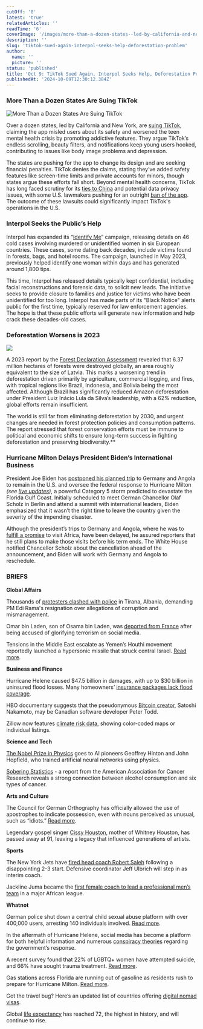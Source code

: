 ```yaml
---
cutOff: '8'
latest: 'true'
relatedArticles: ''
readTime: '6'
coverImage: '/images/more-than-a-dozen-states--led-by-california-and-new-york--are-suing-tiktok-A0NT.webp'
description: ''
slug: 'tiktok-sued-again-interpol-seeks-help-deforestation-problem'
author:
  name: ''
  picture: ''
status: 'published'
title: 'Oct 9: TikTok Sued Again, Interpol Seeks Help, Deforestation Problem'
publishedAt: '2024-10-09T12:30:12.384Z'
---
```


### More Than a Dozen States Are Suing TikTok 

![More Than a Dozen States Are Suing TikTok](/images/more-than-a-dozen-states--led-by-california-and-new-york--are-suing-tiktok-IwMz.webp)

Over a dozen states, led by California and New York, are [suing TikTok](https://www.npr.org/2024/10/08/g-s1-26823/states-sue-tiktok-child-safety-mental-health), claiming the app misled users about its safety and worsened the teen mental health crisis by promoting addictive features. They argue TikTok’s endless scrolling, beauty filters, and notifications keep young users hooked, contributing to issues like body image problems and depression. 

The states are pushing for the app to change its design and are seeking financial penalties. TikTok denies the claims, stating they’ve added safety features like screen-time limits and private accounts for minors, though states argue these efforts fall short. Beyond mental health concerns, TikTok has long faced scrutiny for its [ties to China](https://www.bbc.com/news/technology-64797355) and potential data privacy issues, with some U.S. lawmakers pushing for an outright [ban of the app](https://www.bbc.com/news/technology-53476117). The outcome of these lawsuits could significantly impact TikTok's operations in the U.S.

### Interpol Seeks the Public’s Help

Interpol has expanded its “[Identify Me](https://www.interpol.int/en/What-you-can-do/Identify-Me)” campaign, releasing details on 46 cold cases involving murdered or unidentified women in six European countries. These cases, some dating back decades, include victims found in forests, bags, and hotel rooms. The campaign, launched in May 2023, previously helped identify one woman within days and has generated around 1,800 tips. 

This time, Interpol has released details typically kept confidential, including facial reconstructions and forensic data, to solicit new leads. The initiative seeks to provide closure to families and justice for victims who have been unidentified for too long. Interpol has made parts of its "Black Notice" alerts public for the first time, typically reserved for law enforcement agencies. The hope is that these public efforts will generate new information and help crack these decades-old cases.

### Deforestation Worsens is 2023

![](/images/2023-deforestation-goal-not-met--1--Y2MT.webp)

A 2023 report by the [Forest Declaration Assessment](https://forestdeclaration.org/resources/forest-declaration-assessment-2024/) revealed that 6.37 million hectares of forests were destroyed globally, an area roughly equivalent to the size of Latvia. This marks a worsening trend in deforestation driven primarily by agriculture, commercial logging, and fires, with tropical regions like Brazil, Indonesia, and Bolivia being the most affected. Although Brazil has significantly reduced Amazon deforestation under President Luiz Inácio Lula da Silva’s leadership, with a 62% reduction, global efforts remain insufficient. 

The world is still far from eliminating deforestation by 2030, and urgent changes are needed in forest protection policies and consumption patterns. The report stressed that forest conservation efforts must be immune to political and economic shifts to ensure long-term success in fighting deforestation and preserving biodiversity.**

### Hurricane Milton Delays President Biden’s International Business

President Joe Biden has [postponed his planned trip](https://apnews.com/article/joe-biden-angola-germany-hurricane-milton-63e093b3c6f5ecea5dbb5e334dcbd2f9) to Germany and Angola to remain in the U.S. and oversee the federal response to Hurricane Milton *(see [live updates](https://edition.cnn.com/weather/live-news/hurricane-milton-florida-10-09-24/index.html))*, a powerful Category 5 storm predicted to devastate the Florida Gulf Coast. Initially scheduled to meet German Chancellor Olaf Scholz in Berlin and attend a summit with international leaders, Biden emphasized that it wasn’t the right time to leave the country given the severity of the impending disaster.

Although the president’s trips to Germany and Angola, where he was to [fulfill a promise](https://www.cbsnews.com/news/biden-africa-visit-angola/) to visit Africa, have been delayed, he assured reporters that he still plans to make those visits before his term ends. The White House notified Chancellor Scholz about the cancellation ahead of the announcement, and Biden will work with Germany and Angola to reschedule.

### BRIEFS

**Global Affairs** 

Thousands of [protesters clashed with police](https://www.dw.com/en/albania-clashes-as-protesters-call-on-government-to-resign/a-70430695) in Tirana, Albania, demanding PM Edi Rama's resignation over allegations of corruption and mismanagement. 

Omar bin Laden, son of Osama bin Laden, was [deported from France](https://x.com/BrunoRetailleau/status/1843519627546001783?ref_src=twsrc%5Etfw%7Ctwcamp%5Etweetembed%7Ctwterm%5E1843519627546001783%7Ctwgr%5Eadcf3a19227d1c0482f9d49e6179db1cf7473e39%7Ctwcon%5Es1_&ref_url=https%3A%2F%2Fwww.bfmtv.com%2Fpolitique%2Fgouvernement%2Fbruno-retailleau-prononce-une-interdiction-administrative-du-territoire-contre-le-fils-aine-d-oussama-ben-laden_AN-202410080172.html) after being accused of glorifying terrorism on social media.

Tensions in the Middle East escalate as Yemen’s Houthi movement reportedly launched a hypersonic missile that struck central Israel. [Read more](https://www.aljazeera.com/news/2024/9/17/yemens-houthis-file-hypersonic-missile-at-israel-what-to-know).

**Business and Finance**

Hurricane Helene caused $47.5 billion in damages, with up to $30 billion in uninsured flood losses. Many homeowners’ [insurance packages lack flood coverage](https://edition.cnn.com/2024/10/07/business/property-damange-hurricane-helene-47-billion/index.html).

HBO documentary suggests that the pseudonymous [Bitcoin creator](https://www.politico.eu/article/peter-todd-bitcoin-creator-cullen-hoback-hbo-cryptocurrency-satoshi-nakamoto/), Satoshi Nakamoto, may be Canadian software developer Peter Todd.

Zillow now features [climate risk data](https://www.cnn.com/2024/10/08/business/home-shopping-zillow-climate-risk/index.html), showing color-coded maps or individual listings.

**Science and Tech**

[The Nobel Prize in Physics](https://www.nobelprize.org/prizes/physics/2024/press-release/) goes to AI pioneers Geoffrey Hinton and John Hopfield, who trained artificial neural networks using physics.

[Sobering Statistics](https://www.wired.com/story/alcohol-plays-a-major-role-in-new-cancer-cases/#:~:text=Alcohol%20consumption%20being%20prominent%20among,The%20statistics%20are%20sobering.) - a report from the American Association for Cancer Research reveals a strong connection between alcohol consumption and six types of cancer.

**Arts and Culture**

The Council for German Orthography has officially allowed the use of apostrophes to indicate possession, even with nouns perceived as unusual, such as “idiots.” [Read more](https://www.dw.com/en/german-language-body-enshrines-idiots-apostrophe/a-70435316#:~:text=Traditionally%2C%20apostrophes%20have%20not%20been,possession%20in%20German%2Dspeaking%20countries.&text=The%20Council%20for%20German%20Orthography,possession%20will%20be%20considered%20correct.).

Legendary gospel singer [Cissy Houston](https://variety.com/2024/music/news/cissy-houston-dead-gospel-soul-singer-whitney-houston-1236170215/), mother of Whitney Houston, has passed away at 91, leaving a legacy that influenced generations of artists.

**Sports** 

The New York Jets have [fired head coach Robert Saleh](https://www.nfl.com/news/jets-fire-robert-saleh-after-2-3-start-dc-jeff-ulbrich-to-become-interim-head-coach) following a disappointing 2-3 start. Defensive coordinator Jeff Ulbrich will step in as interim coach.

Jackline Juma became the [first female coach to lead a professional men’s team](https://www.dw.com/en/female-coach-breaking-male-barriers-in-african-football/a-70373048#:~:text=Jackline%20Juma%20made%20history%20in,Premier%20League%2C%20was%20almost%20secondary.) in a major African league.

**Whatnot** 

German police shut down a central child sexual abuse platform with over 400,000 users, arresting 140 individuals involved. [Read more](https://www.dw.com/en/german-police-smash-child-sexual-abuse-site/a-70436727).

In the aftermath of Hurricane Helene, social media has become a platform for both helpful information and numerous [conspiracy theories](https://www.npr.org/2024/10/07/g-s1-26584/helene-recovery-north-carolina-tennessee-flooding-fema) regarding the government’s response.

A recent survey found that 22% of LGBTQ+ women have attempted suicide, and 66% have sought trauma treatment. [Read more](https://www.npr.org/sections/shots-health-news/2024/10/08/nx-s1-5131619/lgbtq-women-mental-health-care).

Gas stations across Florida are running out of gasoline as residents rush to prepare for Hurricane Milton. [Read more](https://www.msn.com/en-us/news/us/1-300-florida-gas-stations-have-run-out-of-fuel-hurricane-milton-could-cause-even-more-trouble/ar-AA1rTWe8).

Got the travel bug? Here’s an updated list of countries offering [digital nomad visas](https://www.thrillist.com/news/nation/countries-with-digital-nomad-visas).

Global [life expectancy](https://www.healthdata.org/news-events/newsroom/news-releases/global-life-expectancy-increase-nearly-5-years-2050-despite) has reached 72, the highest in history, and will continue to rise.